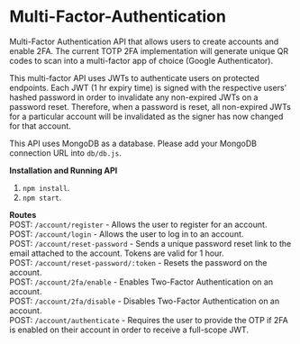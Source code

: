 # Multi-Factor-Authentication
Multi-Factor Authentication API that allows users to create accounts and enable 2FA. The current TOTP 2FA implementation will generate unique QR codes to scan into a multi-factor app of choice (Google Authenticator).

This multi-factor API uses JWTs to authenticate users on protected endpoints. Each JWT (1 hr expiry time) is signed with the respective users' hashed password in order to invalidate any non-expired JWTs on a password reset. Therefore, when a password is reset, all non-expired JWTs for a particular account will be invalidated as the signer has now changed for that account.

This API uses MongoDB as a database. Please add your MongoDB connection URL into `db/db.js`.

**Installation and Running API**
1. `npm install`.
2. `npm start`.

**Routes**<br />
POST: `/account/register` - Allows the user to register for an account.<br />
POST: `/account/login` - Allows the user to log in to an account.<br />
POST: `/account/reset-password` - Sends a unique password reset link to the email attached to the account. Tokens are valid for 1 hour.<br />
POST: `/account/reset-password/:token` - Resets the password on the account.<br />
POST: `/account/2fa/enable` - Enables Two-Factor Authentication on an account.<br />
POST: `/account/2fa/disable` - Disables Two-Factor Authentication on an account.<br />
POST: `/account/authenticate` - Requires the user to provide the OTP if 2FA is enabled on their account in order to receive a full-scope JWT.
